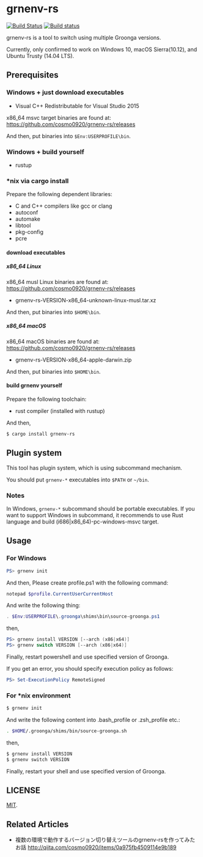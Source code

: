 grnenv-rs
===

[![Build Status](https://travis-ci.org/cosmo0920/grnenv-rs.svg?branch=master)](https://travis-ci.org/cosmo0920/grnenv-rs)
[![Build status](https://ci.appveyor.com/api/projects/status/2m8wmd96h4k7f2om/branch/master?svg=true)](https://ci.appveyor.com/project/cosmo0920/grnenv-rs/branch/master)

grnenv-rs is a tool to switch using multiple Groonga versions.

Currently, only confirmed to work on Windows 10, macOS Sierra(10.12), and Ubuntu Trusty (14.04 LTS).

## Prerequisites

### Windows + just download executables

* Visual C++ Redistributable for Visual Studio 2015

x86_64 msvc target binaries are found at:
https://github.com/cosmo0920/grnenv-rs/releases

And then, put binaries into `$Env:USERPROFILE\bin`.

### Windows + build yourself

* rustup

### *nix via cargo install

Prepare the following dependent libraries:

* C and C++ compilers like gcc or clang
* autoconf
* automake
* libtool
* pkg-config
* pcre

#### download executables

##### x86\_64 Linux

x86_64 musl Linux binaries are found at:
https://github.com/cosmo0920/grnenv-rs/releases

* grnenv-rs-VERSION-x86_64-unknown-linux-musl.tar.xz

And then, put binaries into `$HOME\bin`.

##### x86\_64 macOS

x86_64 macOS binaries are found at:
https://github.com/cosmo0920/grnenv-rs/releases

* grnenv-rs-VERSION-x86_64-apple-darwin.zip

And then, put binaries into `$HOME\bin`.

#### build grnenv yourself

Prepare the following toolchain:

* rust compiler (installed with rustup)

And then,

```bash
$ cargo install grnenv-rs
```

## Plugin system

This tool has plugin system, which is using subcommand mechanism.

You should put `grnenv-*` executables into `$PATH` or `~/bin`.

### Notes

In Windows, `grnenv-*` subcommand should be portable executables.
If you want to support Windows in subcommand, it recommends to use Rust language and build (i686|x86_64)-pc-windows-msvc target.

## Usage

### For Windows


```powershell
PS> grnenv init
```

And then,
Please create profile.ps1 with the following command:

```powershell
notepad $profile.CurrentUserCurrentHost
```

And write the following thing:

```powershell
. $Env:USERPROFILE\.groonga\shims\bin\source-groonga.ps1
```

then,

```powershell
PS> grnenv install VERSION [--arch (x86|x64)]
PS> grnenv switch VERSION [--arch (x86|x64)]
```

Finally, restart powershell and use specified version of Groonga.

If you get an error, you should specify execution policy as follows:

```powershell
PS> Set-ExecutionPolicy RemoteSigned
```

### For *nix environment

```bash
$ grnenv init
```

And write the following content into .bash\_profile or .zsh\_profile etc.:

```bash
. $HOME/.groonga/shims/bin/source-groonga.sh
```

then,

```bash
$ grnenv install VERSION
$ grnenv switch VERSION
```

Finally, restart your shell and use specified version of Groonga.

## LICENSE

[MIT](LICENSE).

## Related Articles

* 複数の環境で動作するバージョン切り替えツールのgrnenv-rsを作ってみたお話
http://qiita.com/cosmo0920/items/0a975fb4509114e9b189
